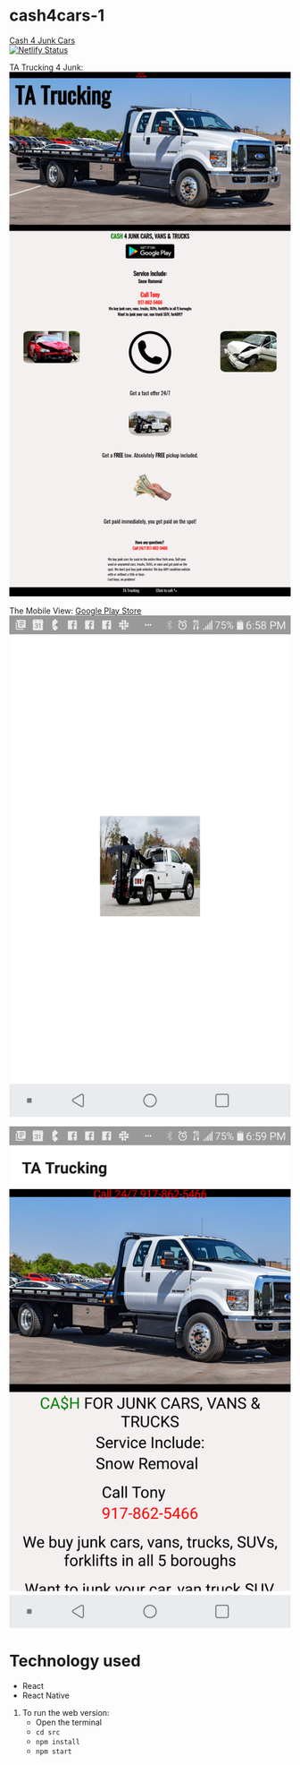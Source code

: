 # cash4cars-1
<a href="http://www.tatrucking4junk.com" target="_blank">Cash 4 Junk Cars</a><br>
[![Netlify Status](https://api.netlify.com/api/v1/badges/9cd3d67d-e499-4e28-af41-09e1263d90e7/deploy-status)](https://app.netlify.com/sites/cash4cars/deploys)

TA Trucking 4 Junk:
![Home Page](/screenshots/website.png)

The Mobile View:
<a href="https://play.google.com/store/apps/details?id=com.tatrucking4junk.tatrucking4junk">Google Play Store</a>
![Splash Screen](/screenshots/splashScreen.png)

![Mobile](/screenshots/mobile.png)

# Technology used
<ul>
    <li>React</li>
    <li>React Native</li>
</ul>

1. To run the web version:
    * Open the terminal
    * `cd src`
    * `npm install`
    * `npm start`